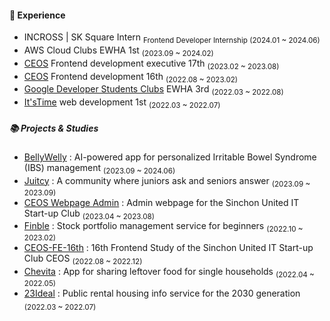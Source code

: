 <!-- ## 👩🏻‍💻 About me
### Education
- **Ewha Womans Univ., Seoul, South Korea**  
  _Computer Science & Engineering_

### Contact & Profiles
- **Email:** [dkscodus1204@naver.com](mailto:dkscodus1204@naver.com)
- **Devlog:** [12yeonii.tistory.com](https://12yeonii.tistory.com)
- **LinkedIn:** [Chaeyeon An](www.linkedin.com/in/chaeyeonan-popo) -->

<!--**🏫 Education** : Ewha Womans Univ. - _Computer Science & Engineering_

**💌 Email** [dkscodus1204@naver.com](mailto:dkscodus1204@naver.com) | **📝 Devlog:** [12yeonii.tistory.com](https://12yeonii.tistory.com) | **🌐 LinkedIn:** [Chaeyeon An](www.linkedin.com/in/chaeyeonan-popo)
--!>

<!-- ##  🛠 Tech Stack -->


<!-- ### Front-end
<img alt="HTML" src="https://camo.githubusercontent.com/7947a9da4d569e7aa0264625efd420377b5466fd1620c5dd7cb525db2a358c91/68747470733a2f2f696d672e736869656c64732e696f2f62616467652f48544d4c352532302d2532334533344632362e7376673f6c6f676f3d68746d6c35266c6f676f436f6c6f723d7768697465" data-canonical-src="https://img.shields.io/badge/HTML5%20-%23E34F26.svg?logo=html5&amp;logoColor=white" style="max-width: 100%;"> <img alt="CSS" src="https://camo.githubusercontent.com/c8733604360c25e4cf34c8415bf9093104206dccd164b2a1cd7d1e2711d4d4f8/68747470733a2f2f696d672e736869656c64732e696f2f62616467652f4353532532302d2532333135373242362e7376673f6c6f676f3d63737333266c6f676f436f6c6f723d7768697465" data-canonical-src="https://img.shields.io/badge/CSS%20-%231572B6.svg?logo=css3&amp;logoColor=white" style="max-width: 100%;"> <img alt="JavaScript" src="https://camo.githubusercontent.com/7a48ad3028bc23b33e755e555609a4ccdd3ba1ef6fb92aa2214eea10e3b7e184/68747470733a2f2f696d672e736869656c64732e696f2f62616467652f4a6176615363726970742532302d2532334637444631452e7376673f6c6f676f3d6a617661736372697074266c6f676f436f6c6f723d626c61636b" data-canonical-src="https://img.shields.io/badge/JavaScript%20-%23F7DF1E.svg?logo=javascript&amp;logoColor=black" style="max-width: 100%;"> <img src="https://img.shields.io/badge/TypeScript-3178C6?style=flat-squaree&logo=TypeScript&logoColor=ffffff"/> <img alt="React" src="https://camo.githubusercontent.com/5e59c12028cb67f45dfc48155ec7aef65cebfe983571d4cab2ea5b011613db6b/68747470733a2f2f696d672e736869656c64732e696f2f62616467652f2d52656163744a732d3631444146423f6c6f676f3d7265616374266c6f676f436f6c6f723d7768697465" data-canonical-src="https://img.shields.io/badge/-ReactJs-61DAFB?logo=react&amp;logoColor=white" style="max-width: 100%;"> <img src="https://img.shields.io/badge/Next.js-black.svg?logo=next.js&amp;logoColor=white" style="max-width: 100%;"> <img src="https://img.shields.io/badge/React Native-61DAFB?style=flat-square&logo=React&logoColor=ffffff"/> <!-- <img src="https://camo.githubusercontent.com/802912c6d90d7cf0236d352a71af965a817c005cc5963bb98857a5a04f6e0d52/68747470733a2f2f696d672e736869656c64732e696f2f62616467652f72656475782d3736344142432e7376673f6c6f676f3d7265647578266c6f676f436f6c6f723d7768697465" alt="redux" data-canonical-src="https://img.shields.io/badge/redux-764ABC.svg?logo=redux&amp;logoColor=white" style="max-width: 100%;"> -->

<!--### Others
<img src="https://img.shields.io/badge/C-A8B9CC?style=flat-square&logo=C&logoColor=white"/> <img src="https://img.shields.io/badge/C++-00599C?style=flat-square&logo=C%2B%2B&logoColor=white"/> <img src="https://img.shields.io/badge/Python-3766AB?style=flat-square&logo=Python&logoColor=white"/> <img alt="Java" 
src ="https://img.shields.io/badge/Java-007396.svg?&style=for-the-badge&logo=Java&logoColor=white&style=plastic" style="max-width: 100%;">-->

<!-- ### Tools
<img alt="Git" src="https://camo.githubusercontent.com/8e7b90f62961f6df73ab269e33ed19fdb931af5a67088a66419d0778cd39c82d/68747470733a2f2f696d672e736869656c64732e696f2f62616467652f4769742532302d2532334630353033332e7376673f6c6f676f3d676974266c6f676f436f6c6f723d7768697465" data-canonical-src="https://img.shields.io/badge/Git%20-%23F05033.svg?logo=git&amp;logoColor=white" style="max-width: 100%;"> <img src="https://camo.githubusercontent.com/2abee0f8be5b6c3b1f869693a0c6e82428fd06f9a61a826fa6761d301df1c94c/68747470733a2f2f696d672e736869656c64732e696f2f62616467652f4769744875622d626c61636b3f7374796c653d666c61742d737175617265266c6f676f3d476974487562266c6f676f436f6c6f723d7768697465" data-canonical-src="https://img.shields.io/badge/GitHub-black?style=flat-square&amp;logo=GitHub&amp;logoColor=white" style="max-width: 100%;"> <img src="https://img.shields.io/badge/Jira-0052CC?style=flat-square&amp;logo=Jira&amp;logoColor=white" style="max-width: 100%;"> <img src="https://camo.githubusercontent.com/10991aec54045c7d2d512608c598d6f325e2aad44b7552aea8dc911416727150/68747470733a2f2f696d672e736869656c64732e696f2f62616467652f4669676d612d6132353966663f7374796c653d666c61742d737175617265266c6f676f3d4669676d61266c6f676f436f6c6f723d7768697465" data-canonical-src="https://img.shields.io/badge/Figma-a259ff?style=flat-square&amp;logo=Figma&amp;logoColor=white" style="max-width: 100%;"> <img src="https://camo.githubusercontent.com/be991a18525aab6c994ab98f755625e5536074989eb3d8a7a1c10b75c261e43d/68747470733a2f2f696d672e736869656c64732e696f2f62616467652f536c61636b2d3461313534623f7374796c653d666c61742d737175617265266c6f676f3d536c61636b266c6f676f436f6c6f723d7768697465" data-canonical-src="https://img.shields.io/badge/Slack-4a154b?style=flat-square&amp;logo=Slack&amp;logoColor=white" style="max-width: 100%;"> <img src="https://camo.githubusercontent.com/bce476b2ed0407a01d32612cacf718fa67240c8a61c3e63db8dc16e877e51f3f/68747470733a2f2f696d672e736869656c64732e696f2f62616467652f4e6f74696f6e2d626c61636b3f7374796c653d666c61742d737175617265266c6f676f3d4e6f74696f6e266c6f676f436f6c6f723d7768697465" data-canonical-src="https://img.shields.io/badge/Notion-black?style=flat-square&amp;logo=Notion&amp;logoColor=white" style="max-width: 100%;"> -->

#### 💎 Experience
- INCROSS | SK Square Intern <sub> Frontend Developer Internship  (2024.01 ~ 2024.06)  </sub> 
- AWS Cloud Clubs EWHA 1st  <sub>(2023.09 ~ 2024.02)  </sub> 
- [CEOS](https://ceos-sinchon.com) Frontend development executive 17th  <sub>(2023.02 ~ 2023.08)  </sub> 
- [CEOS](https://ceos-sinchon.com) Frontend development 16th   <sub>(2022.08 ~ 2023.02)  </sub> 
- [Google Developer Students Clubs](https://github.com/gdscewha-3rd) EWHA 3rd <sub>(2022.03 ~ 2022.08)  </sub> 
- [It'sTime](https://github.com/itstime22) web development 1st <sub>(2022.03 ~ 2022.07)  </sub> 


##### 📚 Projects & Studies 
 - [BellyWelly](https://github.com/BellyWelly/BellyWelly-FE) : AI-powered app for personalized Irritable Bowel Syndrome (IBS) management <sub>(2023.09 ~ 2024.06)  </sub> 
 - [Juitcy](https://github.com/whatever-mentoring/EWHATEVER-FRONT.git) : A community where juniors ask and seniors answer <sub>(2023.09 ~ 2023.09)  </sub> 
 - [CEOS Webpage Admin](https://github.com/CEOS-Developers/CEOS-FE.git) : Admin webpage for the Sinchon United IT Start-up Club <sub>(2023.04 ~ 2023.08)  </sub>
 - [Finble](https://github.com/finble-dev/Finble-FE.git) : Stock portfolio management service for beginners <sub>(2022.10 ~ 2023.02)  </sub>
 - [CEOS-FE-16th](https://github.com/chaeyeonan/CEOS-FE-16th.git) : 16th Frontend Study of the Sinchon United IT Start-up Club CEOS <sub>(2022.08 ~ 2022.12)  </sub> 
 - [Chevita](https://github.com/chevita-2022/chevita-Frontend.git) : App for sharing leftover food for single households <sub>(2022.04 ~ 2022.05)  </sub> 
 - [23Ideal](https://github.com/chaeyeonan/23ideal-Frontend.git) : Public rental housing info service for the 2030 generation <sub>(2022.03 ~ 2022.07)  </sub> 

 

<br/>
